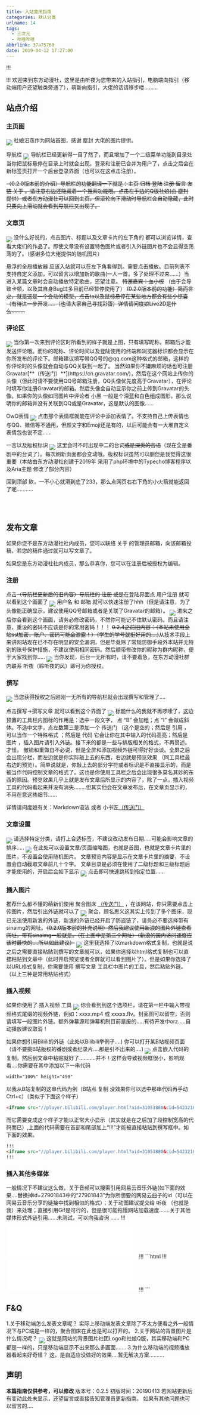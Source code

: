 ```yaml
---
title: 入站食用指南
categories: 默认分类
urlname: 14
tags:
  - 三次元
  - 哔哩哔哩
abbrlink: 37a75760
date: 2019-04-12 17:27:00
---
```

<!--markdown-->!!!
<script src="https://cdn.jsdelivr.net/gh/sldarkwd/build@1ea975b/usr/themes/Aria/assets/js/webpjs-0.0.2.min.js"></script>
!!!
欢迎来到东方动漫社，这里是由听夜为您带来的入站指引，电脑端向指引（移动端用户还望触类旁通了），萌新向指引，大佬的话请移步喽.........

## 站点介绍

### 主页图

<img src="https://cdn.jsdelivr.net/gh/sldarkwd/pictures@36610e1/th/14/14-1.webp" align="middle" no-lazyload no-fancybox>
社娘汩燕作为网站首图，感谢 塵封 大佬的图片提供。


导航栏
<img src="https://cdn.jsdelivr.net/gh/sldarkwd/pictures@36610e1/th/14/14-2.webp" align="middle" no-lazyload no-fancybox>
导航栏已经更新得一目了然了，而且增加了一个二级菜单功能到目录处当你把鼠标悬停在目录上时就会出现。登录和注册已合并为用户了，点击之后会在新标签页打开一个后台登录界面（也可以在这点击注册）。

~~（0.2.0版本前的介绍）导航栏的功能翻译一下就是：主页 归档 登陆 注册 留言 友链 关于 。请注意右边还隐藏着一个搜索功能哦。点击左手边的Q版社娘(由 塵封 提供）或者东方动漫社可以回到主页。但滚轮向下滑动时导航栏会自动隐藏，此时只要向上滑动就会看到导航栏又出现了。~~

### 文章页

<img src="https://cdn.jsdelivr.net/gh/sldarkwd/pictures@36610e1/th/14/14-3.webp" align="middle" no-lazyload no-fancybox>
没什么好说的，点击图片、标题以及文章卡片的左下角的<i class="iconfont icon-aria-more"></i> <i class="iconfont icon-aria-more"></i>都可以浏览详情，查看大佬们的作品了。即使文章没有设置特色图片或者引入外链图片也不会显得空荡荡的了。（感谢多位大佬提供的随机图片）

悬浮的全局播放器
应该入站就可以在左下角看得到。需要点击播放。目前列表不支持自定义添加，可以留言以增加新的歌曲(一人一首，多了处理不过来......）当进入某篇文章时会自动播放特定歌曲，还望注意。
~~特邀嘉宾：血小板~~
（由于会导致卡顿，以及其自身Bug过多目前已经暂停使用了）
~~(0.2.0版本前的功能）简而言之，就是这是一个会动的模型，点击ta以及鼠标悬停在某些地方都会有些小惊喜（有待进一步开发.....（也请大家自己寻找彩蛋）详情请问度娘Live2D是什么.........~~

### 评论区

<img src="https://cdn.jsdelivr.net/gh/sldarkwd/pictures@36610e1/th/14/14-5.webp" align="middle" no-lazyload no-fancybox>
当你第一次来到评论区时所看到的样子就是上图，只有填写昵称，邮箱后才能发送评论哦。而你的昵称、评论时间以及登陆使用的终端和浏览器标识都会显示在你所发布的评论下。邮箱建议填写带QQ号的@qq.com这种格式的邮箱，这样的你评论时的头像就会自动与QQ关联到一起了。
当然如果你不嫌麻烦的话也可注册Gravatar[**（传送门）**](https://cn.gravatar.com/)，然后在这个网站上传你的头像（但此时请不要使用QQ号邮箱注册，QQ头像优先度高于Gravatar），在评论时填写你注册Gravatar的邮箱。然后头像会自动显示你之前上传到Gravatar的头像。如果你的头像如同图片中评论者 小黑 一般是个深蓝和白色组成图形，那么说明你的邮箱并没有关联到QQ或是Gravatar，这是默认的图像......

OwO表情
<img src="https://cdn.jsdelivr.net/gh/sldarkwd/pictures@36610e1/th/14/14-6.webp" align="middle" no-lazyload no-fancybox>
点击那个表情框就能在评论中添加表情了。不支持自己上传表情也与QQ、微信等不通用，但颜文字和Emoji还是有的，以后可能会有一大堆自定义表情包也说不定......

一言以及版权标识
<img src="https://cdn.jsdelivr.net/gh/sldarkwd/pictures@36610e1/th/14/14-7.webp" align="middle" no-lazyload no-fancybox>
这里会时不时出现中二的台词~~或是深奥的言语~~（现在全是番剧中的台词了）。每次刷新页面都会变动哦。版权标识虽然可以删但是我觉得这很重要（本站由东方动漫社创建于2019年 采用了php环境中的Typecho博客程序以及Aria主题 修改了部分内容）

回到顶部
欸，一不小心就滑到底了233，那么点网页右右下角的小火箭就能返回了呢...........

<br /><br />

## 发布文章
如果你您不是东方动漫社社内成员，您可以联络 关于 的管理员邮箱，向该邮箱投稿，若您的稿件通过就可以写文章了。

如果您是东方动漫社社内成员，那么恭喜你，您可以在注册后被授权为编辑。

### 注册

点击~~（导航栏更新后的旧内容）导航栏的 注册 或是~~在登陆界面点 用户注册 就可以看到这个画面了
<img src="https://cdn.jsdelivr.net/gh/sldarkwd/pictures@36610e1/th/14/14-9.webp" align="middle" no-lazyload no-fancybox>
用户名 和 邮箱 就可以快速注册了hhh（但是请注意，为了头像能正确显示，建议使用QQ号邮箱或者是关联了Gravatar的邮箱）。
<img src="https://cdn.jsdelivr.net/gh/sldarkwd/pictures@36610e1/th/14/14-10.webp" align="middle" no-lazyload>
进来之后你会看到这个画面，请务必修改密码，不然你可能记不住默认密码。而且请注意，重设的密码不应该是你的常用密码！！！ ~~0.2.4之前旧内容：（本站未使用全站ssl加密，账户、密码可能会泄露！）（学生的学号就挺好用的....)~~从技术手段上来讲网站现在已不存在明显的安全漏洞，但是毕竟除了常规防御手段外本站并无特别的账号保护措施，不建议使用相同密码。然后顺带修改你的昵称为群内昵称，便于大家找到你.....
<img src="https://cdn.jsdelivr.net/gh/sldarkwd/pictures@36610e1/th/14/14-11.webp" align="middle" no-lazyload no-fancybox>
当你发现，后台一无所有时，请不要着急，在东方动漫社群内联系 听夜（聆听夜的风）即可为你授权。

### 撰写
<img src="https://cdn.jsdelivr.net/gh/sldarkwd/pictures@36610e1/th/14/14-12.webp" align="middle" no-lazyload no-fancybox>
当您获得授权之后刚刚一无所有的导航栏就会出现撰写和管理了....

点击撰写->撰写文章 就可以看到这个界面了
<img src="https://cdn.jsdelivr.net/gh/sldarkwd/pictures@36610e1/th/14/14-13.webp" align="middle" no-lazyload no-fancybox>
标题什么的我就不再啰嗦了，这边预置的工具栏内图标的作用是：选中一段文字， 点 “B” 会加粗；点 “I” 会做成斜体。不选中文字，点左数第三是添加一个 传送门 （这个是空的；然后是 引用 ，可以当作一个特殊格式 ；然后是 代码 它会让你在其中输入的代码高亮；然后是 图片 ，插入图片请引入外链。接下来的都是一些与排版相关的格式，不再赘述。 才怪， 撤销和重做自不必说，但是全屏和添加视频外链可得好好谈谈。全屏之后会出现分栏，而左边就是你实际敲上去的东西，右边就是预览效果 （同工具栏最右边的预览）。简单说就是，你敲上去的部分字符或者标识是不直接显示的，而是被当作代码控制文章的格式了。这也是你使用工具栏之后会出现很多莫名其妙的东西的原因。预览效果几乎上就是发布文章后所显示的内容了，除了一点，插入视频工具的代码看起来并没有消失........但其实他会在文章发布后，在文章页显示的，不用在意这些细节......

详情请问度娘有关：Markdown语法 或者 小书匠[（传送门）](http://markdown.xiaoshujiang.com/)

### 文章设置
<img src="https://cdn.jsdelivr.net/gh/sldarkwd/pictures@36610e1/th/14/14-19.webp" align="middle" no-lazyload no-fancybox>
请选择特定分类，请打上合适标签，不建议改动发布日期.....可能会影响文章的排序.....
<img src="https://cdn.jsdelivr.net/gh/sldarkwd/pictures@36610e1/th/14/14-20.webp" align="middle" no-lazyload no-fancybox>
在此处可以设置文章/页面缩略图，也就是首图，也就是文章卡片里的图片。不设置会使用随机图片。
文章预览内容是显示在文章卡片里的摘要，不设置会自动截取文章前几十个字。
文章目录是必须在使用了二级标题和三级标题后才能使用的，开启后会如下显示
<img src="https://cdn.jsdelivr.net/gh/sldarkwd/pictures@36610e1/th/14/14-21.webp" align="middle" no-lazyload no-fancybox>
点击即可快速跳转到指定位置......

### 插入图片
推荐什么都不懂的萌新们使用 聚合图床 [（传送门）](https://www.superbed.cn/) ，在该网站，你只需要点击上传图片，然后引出外链就可以了
<img src="https://cdn.jsdelivr.net/gh/sldarkwd/pictures@36610e1/th/14/14-16.webp" align="middle" no-lazyload no-fancybox>
聚合，顾名思义这其实上传到了多个图床，现已无法使用新浪的外链，新浪的外链已经开启了防盗链了，请务必不要选择带有sinaimg的网址。~~（0.2.0版本前的补充说明）然后我建议使用新浪的图片外链查看网址，带有sinaimg一般就是。（在上图中是第二个网址）（新浪的国内访问速度应该时最快的....所以如此建议）~~ 
<img src="https://cdn.jsdelivr.net/gh/sldarkwd/pictures@36610e1/th/14/14-17.webp" align="middle" no-lazyload no-fancybox>
这里我选择了以markdown格式复制，也就是说之后之需要直接粘贴到撰写的文章就可以，如果你选择以html格式复制也可以直接粘贴到文章中（此时开启预览或者全屏就可以看到图片了）。但是如果你选择了以URL格式复制，你需要使用 撰写文章 工具栏中图片的工具，然后粘贴外链。（以上三种是常用粘贴格式）

### 插入视频
如果你使用了 插入视频 工具
<img src="https://cdn.jsdelivr.net/gh/sldarkwd/pictures@36610e1/th/14/14-14.webp" align="middle" no-lazyload no-fancybox>
你会看到到这个选项栏，请在第一栏中输入带视频格式尾缀的视频外链，例如：xxxx.mp4 或 xxxxx.flv。封面图可以留空，否则请填写一段图片外链。额外弹幕源和弹幕机制目前是废的.....有待开发中orz.....自动播放建议取消！

如果你想引用Biliili的外链（此处以Bilibili举例子....)
你可以打开某B站视频页面（请不要挑B站版权的番剧或者纪录片....那是引不出来的....)
<img src="https://cdn.jsdelivr.net/gh/sldarkwd/pictures@36610e1/th/14/14-15.webp" align="middle" no-lazyload no-fancybox>
点击嵌入代码的复制，然后到文章中粘贴就好了...........并不！这样会导致视频框很小，影响观看....你需要在其中添加以下一串代码
``` html
width="100%" height="498"
```
以我从B站复制的这串代码为例（B站点 复制 没效果你可以选中那串代码再手动Ctrl+c）（类似于下面这个样子）
``` html
<iframe src="//player.bilibili.com/player.html?aid=31053880&cid=54232103&page=1" scrolling="no" border="0" frameborder="no" framespacing="0" allowfullscreen="true"> </iframe>
```
而它需要变成这个样子才能以正常大小显示（其实就是在之后加了段控制宽高的代码而已）,上面的代码需要在首部和尾部加上“!!!”才能被直接粘贴到撰写框中。如下面的效果。
``` html
!!!
<iframe src="//player.bilibili.com/player.html?aid=31053880&cid=54232103&page=1" scrolling="no" border="0" frameborder="no" framespacing="0" allowfullscreen="true" width="100%" height="498"> </iframe>
!!!
```

### 插入其他多媒体
一般情况下不建议这么做，关于音频可以搜索引用网易云音乐外链(如下面的效果....替换掉id=27901843中的“27901843”为你所想要的网易云曲子的id（可以在网易云音乐分享的链接中找到相似的格式）；关于动图建议提交给 听夜 （也就是我）来处理；直接引用Gif是可行的，但是很可能拖慢网站加载速度.......关于其他媒体形式外链引用......未测试，可以向我咨询 ......
!!!
<iframe frameborder="no" border="0" marginwidth="0" marginheight="0" width=353 height=86 src="//music.163.com/outchain/player?type=2&id=27901843&auto=0&height=66"></iframe>
!!!
```html
!!!
<iframe frameborder="no" border="0" marginwidth="0" marginheight="0" width=353 height=86 src="//music.163.com/outchain/player?type=2&id=27901843&auto=0&height=66"></iframe>
!!!
```

## F&Q
1.关于移动端怎么发表文章呢？
  实际上移动端发表文章除了不太方便看之外一般情况下与PC端是一样的，聚合图床在此也是可以打开的。
2.关于网站的背景图片是什么情况呢？
<img src="https://cdn.jsdelivr.net/gh/sldarkwd/pictures@36610e1/th/14/14-18.webp" align="middle" no-lazyload no-fancybox>
   这就是网站的背景图片社团Logo和社娘Q版，其实移动端和PC都是一样的，只是移动端显示不出来那么多画面.......
3.为什么移动端的视频播放器看起来好奇怪？
  这，是自适应没做好的效果....暂无解决方案..........
  

## 声明
**本篇指南仅供参考，可以修改**
版本号：0.2.5
初版时间：20190413 
若网站更新后有变动此处未显示，还望留言或直接告知管理员更新指南。
如果有其他问题也可以留言的....